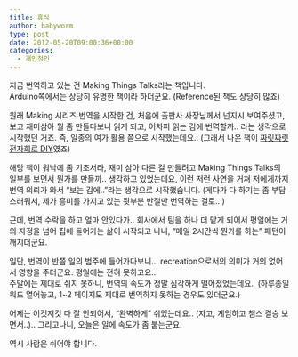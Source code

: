 ```yaml
---
title: 휴식
author: babyworm
type: post
date: 2012-05-20T09:00:36+00:00
categories:
  - 개인적인
---
```

지금 번역하고 있는 건 Making Things Talks라는 책입니다.<br>
Arduino쪽에서는 상당히 유명한 책이라 하더군요. (Reference된 책도 상당히 많죠)

원래 Making 시리즈 번역을 시작한 건, 처음에 출판사 사장님께서 넌지시 보여주셨고, 보고 재미삼아 뭘 좀 만들다보니 읽게 되고, 어차피 읽는 김에 번역할까.. 라는 생각으로 시작했던 거죠. 즉, 일종의 여가 활용 쯤으로 시작했는데요.. (그래서 나온 책이 [짜릿짜릿 전자회로 DIY][1]였죠)

해당 책이 워낙에 좀 기초서라, 재미 삼아 다른 걸 만들려고 Making Things Talks의 일부를 보면서 뭔가를 만들까.. 생각하고 있었는데요, 이런 저런 사연을 거쳐 저에게까지 번역 의뢰가 와서 “보는 김에..”라는 생각으로 시작했습니다. (게다가 다 하기는 좀 부담스러워서, 제가 흥미를 가지고 있는 뒷부분 반절만 번역하는 걸로.. )

근데, 번역 수락을 하고 얼마 안있다가.. 회사에서 팀을 하나 더 맡게 되어서 평일에는 거의 자정을 넘어 집에 들어가는 삶이 시작되고 나니, “매일 2시간씩 뭔가를 하는” 패턴이 깨지더군요.

일단, 번역이 반쯤 일의 범주에 들어가다보니… recreation으로서의 의미가 거의 없어서 영향을 주더군요. 평일에는 전혀 못하고요..<br>
주말에는 제대로 쉬지 못하니, 번역의 속도가 정말 심각하게 떨어졌었는데요.  (하루종일 워드 열어놓고, 1~2 페이지도 제대로 번역하지 못하는 경우도 있더군요.)

어제는 이것저것 다 잘 안되어서, “완벽하게” 쉬었는데요.. (자고, 게임하고 챔스 결승 보면서..).. 그리고나니, 오늘은 일에 속도가 좀 붙는군요.

역시 사람은 쉬어야 합니다.

 [1]: http://www.yes24.com/24/goods/6413587?scode=032&OzSrank=1
